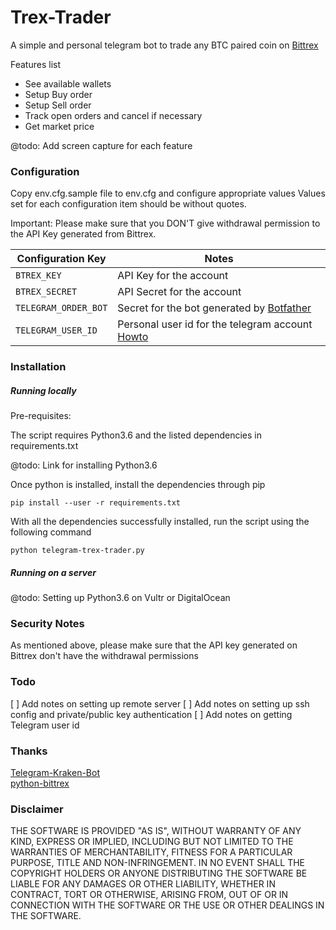 # Trex-Trader

A simple and personal telegram bot to trade any BTC paired coin on [Bittrex](https://bittrex.com) 

Features list

* See available wallets 
* Setup Buy order 
* Setup Sell order
* Track open orders and cancel if necessary
* Get market price

@todo: Add screen capture for each feature

### Configuration

Copy env.cfg.sample file to env.cfg and configure appropriate values
Values set for each configuration item should be without quotes.

Important:
Please make sure that you DON'T give withdrawal permission to the API Key generated from Bittrex.

|Configuration Key | Notes  | 
|---|---|
| `BTREX_KEY`  |  API Key for the account | 
| `BTREX_SECRET`  | API Secret for the account |
| `TELEGRAM_ORDER_BOT`  | Secret for the bot generated by [Botfather](https://telegram.me/BotFather) |
| `TELEGRAM_USER_ID`  | Personal user id for the telegram account [Howto](https://stackoverflow.com/questions/32683992/find-out-my-own-user-id-for-sending-a-message-with-telegram-api/32777943) |


### Installation

##### Running locally

Pre-requisites:

The script requires Python3.6 and the listed dependencies in requirements.txt

@todo: Link for installing Python3.6

Once python is installed, install the dependencies through pip

```
pip install --user -r requirements.txt
```

With all the dependencies successfully installed, run the script using the following command

```
python telegram-trex-trader.py
```

##### Running on a server

@todo: Setting up Python3.6 on Vultr or DigitalOcean

### Security Notes

As mentioned above, please make sure that the API key generated on Bittrex don't have the withdrawal permissions

### Todo

[ ] Add notes on setting up remote server
[ ] Add notes on setting up ssh config and private/public key authentication
[ ] Add notes on getting Telegram user id

### Thanks

[Telegram-Kraken-Bot](https://github.com/Endogen/Telegram-Kraken-Bot/)  
[python-bittrex](https://github.com/ericsomdahl/python-bittrex)

### Disclaimer

THE SOFTWARE IS PROVIDED "AS IS", WITHOUT WARRANTY OF ANY KIND, EXPRESS OR IMPLIED, INCLUDING BUT NOT LIMITED TO THE WARRANTIES OF MERCHANTABILITY, FITNESS FOR A PARTICULAR PURPOSE, TITLE AND NON-INFRINGEMENT. IN NO EVENT SHALL THE COPYRIGHT HOLDERS OR ANYONE DISTRIBUTING THE SOFTWARE BE LIABLE FOR ANY DAMAGES OR OTHER LIABILITY, WHETHER IN CONTRACT, TORT OR OTHERWISE, ARISING FROM, OUT OF OR IN CONNECTION WITH THE SOFTWARE OR THE USE OR OTHER DEALINGS IN THE SOFTWARE.
